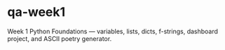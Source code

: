 # qa-week1
Week 1 Python Foundations — variables, lists, dicts, f-strings, dashboard project, and ASCII poetry generator.
